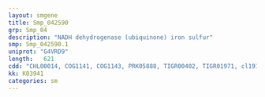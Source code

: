 ```yaml
---
layout: smgene
title: Smp_042590
grp: Smp_04
description: "NADH dehydrogenase (ubiquinone) iron sulfur"
smp: Smp_042590.1
uniprot: "G4VRD9"
length:   621
cdd: "CHL00014, COG1141, COG1143, PRK05888, TIGR00402, TIGR01971, cl19102, pfam12838, pfam13484"
kk: K03941
categories: sm
---
```

